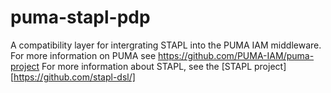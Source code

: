 puma-stapl-pdp
==============

A compatibility layer for intergrating STAPL into the PUMA IAM middleware.
For more information on PUMA see https://github.com/PUMA-IAM/puma-project
For more information about STAPL, see the [STAPL project][https://github.com/stapl-dsl/]

